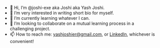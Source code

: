 - 👋 Hi, I’m @joshi-exe aka Joshi aka Yash Joshi.
- 👀 I’m very interested in writing short bio for myself.
- 🌱 I’m currently learning whatever I can.
- 💞️ I’m looking to collaborate on a mutual learning process in a challenging project.
- 📫 How to reach me: yashjoshier@gmail.com, or [LinkedIn](https://www.linkedin.com/in/yashjosh/), whichever is convenient!

<!---
joshi-exe/joshi-exe is a ✨ special ✨ repository because its `README.md` (this file) appears on your GitHub profile.
You can click the Preview link to take a look at your changes.
--->
